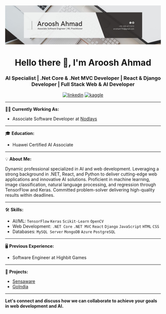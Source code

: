 ![Banner](main.jpeg)

<h1 align="center">Hello there 👋, I'm Aroosh Ahmad</h1>
<h3 align="center">AI Specialist | .Net Core & .Net MVC Developer | React & Django Developer | Full Stack Web & AI Developer</h3>

<p align="center">
<a href="https://www.linkedin.com/in/aroosh-ahmad" target="blank"><img src="https://img.shields.io/badge/-LinkedIn-blue?style=flat&logo=Linkedin&logoColor=white" alt="linkedin"/></a>
<a href="https://www.kaggle.com/arshahmad22" target="blank"><img src="https://img.shields.io/badge/-Kaggle-20BEFF?style=flat&logo=Kaggle&logoColor=white" alt="kaggle"/></a>
</p>

---

👨‍💼 **Currently Working As:**
 
- Associate Software Developer at [Nodlays](https://www.nodlays.com)
 
---

🎓 **Education:**

- Huawei Certified AI Associate

---

💡 **About Me:**

Dynamic professional specialized in AI and web development. Leveraging a strong background in .NET, React, and Python to deliver cutting-edge web applications and innovative AI solutions. Proficient in machine learning, image classification, natural language processing, and regression through TensorFlow and Keras. Committed problem-solver delivering high-quality results within deadlines.

---

🛠 **Skills:**

- AI/ML: `TensorFlow` `Keras` `Scikit-Learn` `OpenCV`
- Web Development: `.NET Core` `.NET MVC` `React` `Django` `JavaScript` `HTML` `CSS`
- Databases: `MySQL Server` `MongoDB` `Azure` `PostgreSQL`

---

🖥 **Previous Experience:**

- Software Engineer at Highbit Games

---

📂 **Projects:**

- [Sensaware](http://www.sensaware.io/)
- [GoIndia](https://goindia.care/)

---

**Let's connect and discuss how we can collaborate to achieve your goals in web development and AI.**

